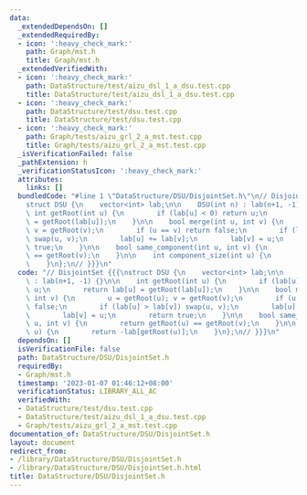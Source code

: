 ```yaml
---
data:
  _extendedDependsOn: []
  _extendedRequiredBy:
  - icon: ':heavy_check_mark:'
    path: Graph/mst.h
    title: Graph/mst.h
  _extendedVerifiedWith:
  - icon: ':heavy_check_mark:'
    path: DataStructure/test/aizu_dsl_1_a_dsu.test.cpp
    title: DataStructure/test/aizu_dsl_1_a_dsu.test.cpp
  - icon: ':heavy_check_mark:'
    path: DataStructure/test/dsu.test.cpp
    title: DataStructure/test/dsu.test.cpp
  - icon: ':heavy_check_mark:'
    path: Graph/tests/aizu_grl_2_a_mst.test.cpp
    title: Graph/tests/aizu_grl_2_a_mst.test.cpp
  _isVerificationFailed: false
  _pathExtension: h
  _verificationStatusIcon: ':heavy_check_mark:'
  attributes:
    links: []
  bundledCode: "#line 1 \"DataStructure/DSU/DisjointSet.h\"\n// DisjointSet {{{\n\
    struct DSU {\n    vector<int> lab;\n\n    DSU(int n) : lab(n+1, -1) {}\n\n   \
    \ int getRoot(int u) {\n        if (lab[u] < 0) return u;\n        return lab[u]\
    \ = getRoot(lab[u]);\n    }\n\n    bool merge(int u, int v) {\n        u = getRoot(u);\
    \ v = getRoot(v);\n        if (u == v) return false;\n        if (lab[u] > lab[v])\
    \ swap(u, v);\n        lab[u] += lab[v];\n        lab[v] = u;\n        return\
    \ true;\n    }\n\n    bool same_component(int u, int v) {\n        return getRoot(u)\
    \ == getRoot(v);\n    }\n\n    int component_size(int u) {\n        return -lab[getRoot(u)];\n\
    \    }\n};\n// }}}\n"
  code: "// DisjointSet {{{\nstruct DSU {\n    vector<int> lab;\n\n    DSU(int n)\
    \ : lab(n+1, -1) {}\n\n    int getRoot(int u) {\n        if (lab[u] < 0) return\
    \ u;\n        return lab[u] = getRoot(lab[u]);\n    }\n\n    bool merge(int u,\
    \ int v) {\n        u = getRoot(u); v = getRoot(v);\n        if (u == v) return\
    \ false;\n        if (lab[u] > lab[v]) swap(u, v);\n        lab[u] += lab[v];\n\
    \        lab[v] = u;\n        return true;\n    }\n\n    bool same_component(int\
    \ u, int v) {\n        return getRoot(u) == getRoot(v);\n    }\n\n    int component_size(int\
    \ u) {\n        return -lab[getRoot(u)];\n    }\n};\n// }}}\n"
  dependsOn: []
  isVerificationFile: false
  path: DataStructure/DSU/DisjointSet.h
  requiredBy:
  - Graph/mst.h
  timestamp: '2023-01-07 01:46:12+08:00'
  verificationStatus: LIBRARY_ALL_AC
  verifiedWith:
  - DataStructure/test/dsu.test.cpp
  - DataStructure/test/aizu_dsl_1_a_dsu.test.cpp
  - Graph/tests/aizu_grl_2_a_mst.test.cpp
documentation_of: DataStructure/DSU/DisjointSet.h
layout: document
redirect_from:
- /library/DataStructure/DSU/DisjointSet.h
- /library/DataStructure/DSU/DisjointSet.h.html
title: DataStructure/DSU/DisjointSet.h
---
```

